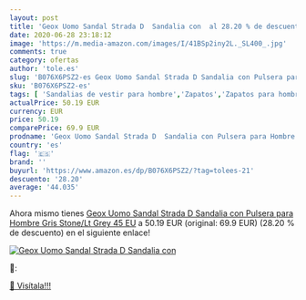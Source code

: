 ```yaml
---
layout: post
title: 'Geox Uomo Sandal Strada D  Sandalia con  al 28.20 % de descuento'
date: 2020-06-28 23:18:12
image: 'https://m.media-amazon.com/images/I/41BSp2iny2L._SL400_.jpg'
comments: true
category: ofertas
author: 'tole.es'
slug: 'B076X6PSZ2-es Geox Uomo Sandal Strada D Sandalia con Pulsera para Hombre...'
sku: 'B076X6PSZ2-es'
tags: [ 'Sandalias de vestir para hombre','Zapatos','Zapatos para hombre','Zapatos y complementos','sandalia', ]
actualPrice: 50.19 EUR
currency: EUR
price: 50.19
comparePrice: 69.9 EUR
prodname: 'Geox Uomo Sandal Strada D  Sandalia con Pulsera para Hombre  Gris  Stone/Lt Grey   45 EU'
country: 'es'
flag: '🇪🇸'
brand: ''
buyurl: 'https://www.amazon.es/dp/B076X6PSZ2/?tag=tolees-21'
descuento: '28.20'
average: '44.035'
---
```


Ahora mismo tienes [Geox Uomo Sandal Strada D  Sandalia con Pulsera para Hombre  Gris  Stone/Lt Grey   45 EU](https://www.amazon.es/dp/B076X6PSZ2/?tag=tolees-21) a 50.19 EUR (original: 69.9 EUR) (28.20 %  de descuento) en el siguiente enlace!

[![Geox Uomo Sandal Strada D  Sandalia con ](https://m.media-amazon.com/images/I/41BSp2iny2L._SL400_.jpg)](https://www.amazon.es/dp/B076X6PSZ2/?tag=tolees-21)

🔎:


[🛒 Visítala!!!](https://www.amazon.es/dp/B076X6PSZ2/?tag=tolees-21)
